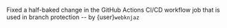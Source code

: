 Fixed a half-baked change in the GitHub Actions CI/CD workflow job
that is used in branch protection -- by {user}`webknjaz`
